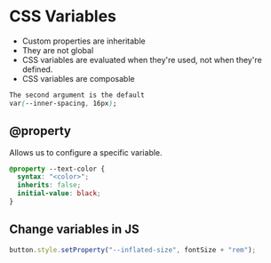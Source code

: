 # CSS Variables

- Custom properties are inheritable
- They are not global
- CSS variables are evaluated when they're used, not when they're defined.
- CSS variables are composable

```css
The second argument is the default
var(--inner-spacing, 16px);
```

## @property

Allows us to configure a specific variable.

```css
@property --text-color {
  syntax: "<color>";
  inherits: false;
  initial-value: black;
}
```

## Change variables in JS

```js
button.style.setProperty("--inflated-size", fontSize + "rem");
```

